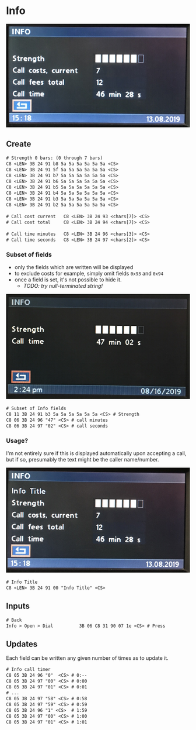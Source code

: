 # Info

![Info Example](90/info_create.JPG)

## Create

    # Strength 0 bars: (0 through 7 bars)
    C8 <LEN> 3B 24 91 b8 5a 5a 5a 5a 5a 5a <CS>
    C8 <LEN> 3B 24 91 5f 5a 5a 5a 5a 5a 5a <CS>
    C8 <LEN> 3B 24 91 b7 5a 5a 5a 5a 5a 5a <CS>
    C8 <LEN> 3B 24 91 b6 5a 5a 5a 5a 5a 5a <CS>
    C8 <LEN> 3B 24 91 b5 5a 5a 5a 5a 5a 5a <CS>
    C8 <LEN> 3B 24 91 b4 5a 5a 5a 5a 5a 5a <CS>
    C8 <LEN> 3B 24 91 b3 5a 5a 5a 5a 5a 5a <CS>
    C8 <LEN> 3B 24 91 b2 5a 5a 5a 5a 5a 5a <CS>

    # Call cost current   C8 <LEN> 3B 24 93 <chars[7]> <CS>
    # Call cost total     C8 <LEN> 3B 24 94 <chars[7]> <CS>

    # Call time minutes   C8 <LEN> 3B 24 96 <chars[3]> <CS>
    # Call time seconds   C8 <LEN> 3B 24 97 <chars[2]> <CS>

### Subset of fields

- only the fields which are written will be displayed
- to exclude costs for example, simply omit fields `0x93` and `0x94`
- once a field is set, it's not possible to hide it.
	- _TODO: try null-terminated string!_

![Info Subset](90/info_subset.JPG)

    # Subset of Info fields
    C8 11 3B 24 91 b3 5a 5a 5a 5a 5a 5a <CS> # Strength
    C8 06 3B 24 96 "47" <CS> # call minutes
    C8 06 3B 24 97 "02" <CS> # call seconds

### Usage?
I'm not entirely sure if this is displayed automatically upon accepting a call, but if so, presumably the text might be the caller name/number.

![NOT FOUND](90/info_title.JPG)

    # Info Title
    C8 <LEN> 3B 24 91 00 "Info Title" <CS>

## Inputs

    # Back
    Info > Open > Dial          3B 06 C8 31 90 07 1e <CS> # Press

## Updates

Each field can be written any given number of times as to update it.

    # Info call timer
    C8 05 3B 24 96 "0"  <CS> # 0:--
    C8 05 3B 24 97 "00" <CS> # 0:00
    C8 05 3B 24 97 "01" <CS> # 0:01
    # ...
    C8 05 3B 24 97 "58" <CS> # 0:58
    C8 05 3B 24 97 "59" <CS> # 0:59
    C8 05 3B 24 96 "1" <CS>  # 1:59
    C8 05 3B 24 97 "00" <CS> # 1:00
    C8 05 3B 24 97 "01" <CS> # 1:01
